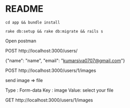 # README


`cd app && bundle install`

`rake db:setup && rake db:migrate && rails s`

Open postman

POST   http://localhost:3000/users/ 

{"name": "name", "email": "kumarsiva0707@gmail.com"}


POST  http://localhost:3000/users/1/images

send image => file  

Type : Form-data 
Key : image
Value: select your file

GET http://localhost:3000/users/1/images


